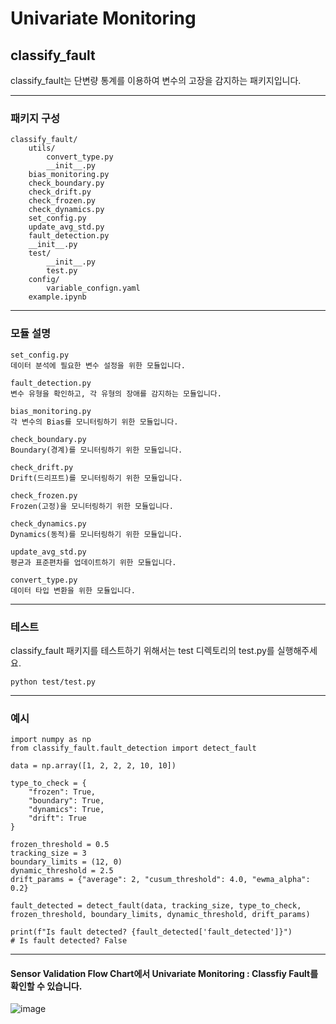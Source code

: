 # Univariate Monitoring

## classify_fault
classify_fault는 단변량 통계를 이용하여 변수의 고장을 감지하는 패키지입니다.

---

### 패키지 구성
```
classify_fault/
    utils/
        convert_type.py
        __init__.py
    bias_monitoring.py
    check_boundary.py
    check_drift.py
    check_frozen.py
    check_dynamics.py
    set_config.py
    update_avg_std.py
    fault_detection.py
    __init__.py
    test/
        __init__.py
        test.py
    config/
        variable_confign.yaml
    example.ipynb
```
---

### 모듈 설명
    set_config.py
    데이터 분석에 필요한 변수 설정을 위한 모듈입니다.

    fault_detection.py
    변수 유형을 확인하고, 각 유형의 장애를 감지하는 모듈입니다.

    bias_monitoring.py
    각 변수의 Bias를 모니터링하기 위한 모듈입니다.

    check_boundary.py
    Boundary(경계)를 모니터링하기 위한 모듈입니다.

    check_drift.py
    Drift(드리프트)를 모니터링하기 위한 모듈입니다.

    check_frozen.py
    Frozen(고정)을 모니터링하기 위한 모듈입니다.

    check_dynamics.py
    Dynamics(동적)를 모니터링하기 위한 모듈입니다.

    update_avg_std.py
    평균과 표준편차를 업데이트하기 위한 모듈입니다.

    convert_type.py
    데이터 타입 변환을 위한 모듈입니다.

---

### 테스트
classify_fault 패키지를 테스트하기 위해서는 test 디렉토리의 test.py를 실행해주세요.
```
python test/test.py
```
---

### 예시
```
import numpy as np
from classify_fault.fault_detection import detect_fault

data = np.array([1, 2, 2, 2, 10, 10])

type_to_check = {
    "frozen": True,
    "boundary": True,
    "dynamics": True,
    "drift": True
}

frozen_threshold = 0.5
tracking_size = 3
boundary_limits = (12, 0)
dynamic_threshold = 2.5
drift_params = {"average": 2, "cusum_threshold": 4.0, "ewma_alpha": 0.2}

fault_detected = detect_fault(data, tracking_size, type_to_check, frozen_threshold, boundary_limits, dynamic_threshold, drift_params)

print(f"Is fault detected? {fault_detected['fault_detected']}")
# Is fault detected? False
```

---

#### Sensor Validation Flow Chart에서 Univariate Monitoring : Classfiy Fault를 확인할 수 있습니다.
![image](https://user-images.githubusercontent.com/80809187/230880252-aa5fc285-3382-4442-a59c-fd60d310505a.png)
